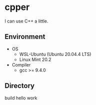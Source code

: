 # cpper
I can use C++ a little.

## Environment
 - OS
    - WSL-Ubuntu (Ubuntu 20.04.4 LTS)
    - Linux Mint 20.2
  - Compiler
    - gcc >= 9.4.0

## Directory

build
hello
work
